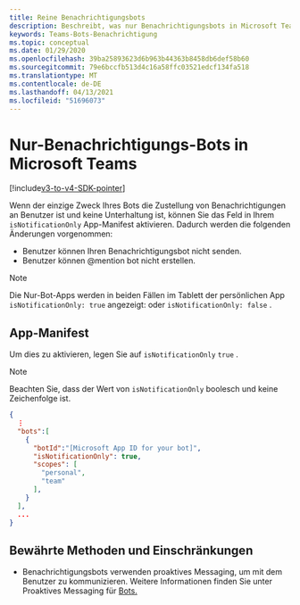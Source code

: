 ```yaml
---
title: Reine Benachrichtigungsbots
description: Beschreibt, was nur Benachrichtigungsbots in Microsoft Teams sind
keywords: Teams-Bots-Benachrichtigung
ms.topic: conceptual
ms.date: 01/29/2020
ms.openlocfilehash: 39ba25893623d6b963b44363b8458db6def58b60
ms.sourcegitcommit: 79e6bccfb513d4c16a58ffc03521edcf134fa518
ms.translationtype: MT
ms.contentlocale: de-DE
ms.lasthandoff: 04/13/2021
ms.locfileid: "51696073"
---
```

# <a name="notification-only-bots-in-microsoft-teams"></a>Nur-Benachrichtigungs-Bots in Microsoft Teams

[!include[v3-to-v4-SDK-pointer](~/includes/v3-to-v4-pointer-bots.md)]

Wenn der einzige Zweck Ihres Bots die Zustellung von Benachrichtigungen an Benutzer ist und keine Unterhaltung ist, können Sie das Feld in Ihrem `isNotificationOnly` App-Manifest aktivieren. Dadurch werden die folgenden Änderungen vorgenommen:

* Benutzer können Ihren Benachrichtigungsbot nicht senden.
* Benutzer können @mention bot nicht erstellen.

> [!NOTE]
> Die Nur-Bot-Apps werden in beiden Fällen im Tablett der persönlichen App `isNotificationOnly: true` angezeigt: oder `isNotificationOnly: false` .

## <a name="app-manifest"></a>App-Manifest

Um dies zu aktivieren, legen Sie auf `isNotificationOnly` `true` .

> [!NOTE]
> Beachten Sie, dass der Wert von `isNotificationOnly` boolesch und keine Zeichenfolge ist.

```json
{
  ⋮
  "bots":[
    {
      "botId":"[Microsoft App ID for your bot]",
      "isNotificationOnly": true,
      "scopes": [
        "personal",
        "team"
      ],
    }
  ],
  ...
}
```

## <a name="best-practices-and-limitations"></a>Bewährte Methoden und Einschränkungen

* Benachrichtigungsbots verwenden proaktives Messaging, um mit dem Benutzer zu kommunizieren. Weitere Informationen finden Sie unter Proaktives Messaging für [Bots.](~/resources/bot-v3/bot-conversations/bots-conv-proactive.md)
